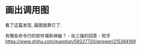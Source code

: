 # 画出调用图
看了这篇发现, 画图就靠它了.

有哪些命令行的软件堪称神器？ - 张三强的回答 - 知乎
https://www.zhihu.com/question/59227720/answer/215384169
